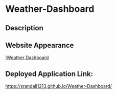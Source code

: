 # Weather-Dashboard

## Description

## Website Appearance

[!Weather Dashboard]()

## Deployed Application Link: 
https://srandall1213.github.io/Weather-Dashboard/



